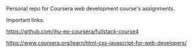Personal repo for Coursera web development course's assignments.

Important links:

https://github.com/jhu-ep-coursera/fullstack-course4

https://www.coursera.org/learn/html-css-javascript-for-web-developers/
